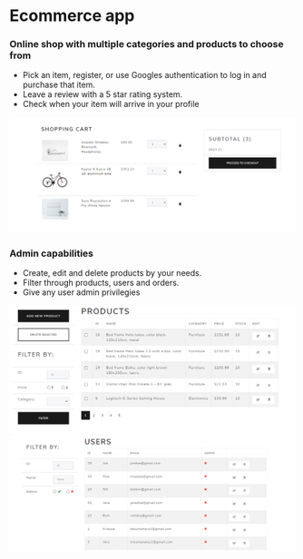 <h1>Ecommerce app</h1>
<h3>Online shop with multiple categories and products to choose from </h3>
<ul>
<li>Pick an item, register, or use Googles authentication to log in and purchase that item.</li>
<li>Leave a review with a 5 star rating system.</li>
  <li>Check when your item will arrive in your profile</li>
  </ul>
 <img src='static/images/Image3.png'> 
  
<h3>Admin capabilities</h3>
<ul>
<li>Create, edit and delete products by your needs.</li>
<li>Filter through products, users and orders.</li>
  <li>Give any user admin privilegies</li>
  </ul>
<img src='static/images/Image1.png'> 
<img src='static/images/Image2.png'> 

